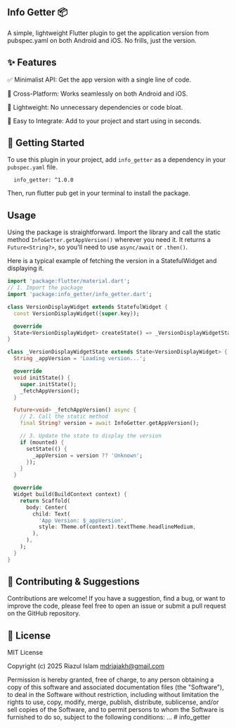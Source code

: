 
## Info Getter 📦

A simple, lightweight Flutter plugin to get the application version from pubspec.yaml on both Android and iOS. No frills, just the version.

## ✨ Features

✅ Minimalist API: Get the app version with a single line of code.

📱 Cross-Platform: Works seamlessly on both Android and iOS.

🚀 Lightweight: No unnecessary dependencies or code bloat.

🔧 Easy to Integrate: Add to your project and start using in seconds.

## 🏁 Getting Started

To use this plugin in your project, add `info_getter` as a dependency in your `pubspec.yaml` file.

``` dependencies:
  info_getter: ^1.0.0 

  ```

Then, run flutter pub get in your terminal to install the package.

## Usage
Using the package is straightforward. Import the library and call the static method `InfoGetter.getAppVersion()` wherever you need it. It returns a `Future<String?>`, so you'll need to use `async/await` or `.then()`.

Here is a typical example of fetching the version in a StatefulWidget and displaying it.

``` dart
import 'package:flutter/material.dart';
// 1. Import the package
import 'package:info_getter/info_getter.dart';

class VersionDisplayWidget extends StatefulWidget {
  const VersionDisplayWidget({super.key});

  @override
  State<VersionDisplayWidget> createState() => _VersionDisplayWidgetState();
}

class _VersionDisplayWidgetState extends State<VersionDisplayWidget> {
  String _appVersion = 'Loading version...';

  @override
  void initState() {
    super.initState();
    _fetchAppVersion();
  }

  Future<void> _fetchAppVersion() async {
    // 2. Call the static method
    final String? version = await InfoGetter.getAppVersion();

    // 3. Update the state to display the version
    if (mounted) {
      setState(() {
        _appVersion = version ?? 'Unknown';
      });
    }
  }

  @override
  Widget build(BuildContext context) {
    return Scaffold(
      body: Center(
        child: Text(
          'App Version: $_appVersion',
          style: Theme.of(context).textTheme.headlineMedium,
        ),
      ),
    );
  }
}

```

## 🤝 Contributing & Suggestions

Contributions are welcome! If you have a suggestion, find a bug, or want to improve the code, please feel free to open an issue or submit a pull request on the GitHub repository.

## 📜 License
MIT License

Copyright (c) 2025 Riazul Islam <mdriajakh@gmail.com>

Permission is hereby granted, free of charge, to any person obtaining a copy
of this software and associated documentation files (the "Software"), to deal
in the Software without restriction, including without limitation the rights
to use, copy, modify, merge, publish, distribute, sublicense, and/or sell
copies of the Software, and to permit persons to whom the Software is
furnished to do so, subject to the following conditions:
...
#   i n f o _ g e t t e r  
 